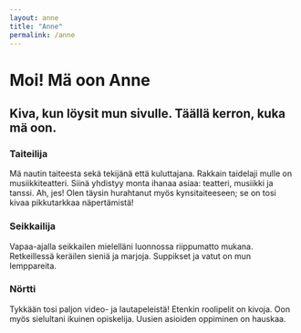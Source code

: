 ```yaml
---
layout: anne
title: "Anne"
permalink: /anne
---
```

# Moi! Mä oon Anne

## Kiva, kun löysit mun sivulle. Täällä kerron, kuka mä oon.
 
### Taiteilija
Mä nautin taiteesta sekä tekijänä että kuluttajana. Rakkain taidelaji mulle on musiikkiteatteri. Siinä yhdistyy monta ihanaa asiaa: teatteri, musiikki ja tanssi. Ah, jes! Olen täysin hurahtanut myös kynsitaiteeseen; se on tosi kivaa pikkutarkkaa näpertämistä!

### Seikkailija
Vapaa-ajalla seikkailen mielelläni luonnossa riippumatto mukana. Retkeillessä keräilen sieniä ja marjoja. Suppikset ja vatut on mun lemppareita.

### Nörtti
Tykkään tosi paljon video- ja lautapeleistä! Etenkin roolipelit on kivoja. Oon myös sielultani ikuinen opiskelija. Uusien asioiden oppiminen on hauskaa.